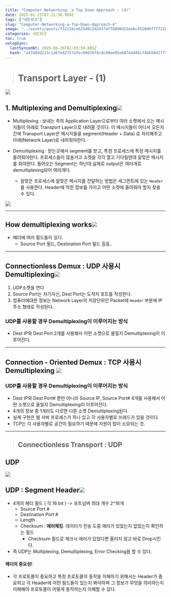 ```yaml
---
title: "Computer Networking: a Top Down Approach - (4)"
date: 2025-01-21T07:11:58.969Z
tags: ["네트워크"]
slug: "Computer-Networking-a-Top-Down-Approach-4"
image: "../assets/posts/f31234ce625d0c2d2437aff8890d25eebc4528d6f7ff21664c6c1241df2af9f7.png"
categories: 네트워크
toc: true
velogSync:
  lastSyncedAt: 2025-08-26T02:03:59.885Z
  hash: "a4748dd215c1a6fe92757afec09076f8c9c89ee95e6874a948cf4bb50d177304"
---
```


> # Transport Layer - (1)

![](/assets/posts/ed5965ad9ffe8f4dd62d3ecf4e54d7a333a09964710f131ca2de50b5d1e1d78d.png)

## 1. Multiplexing and Demultiplexing![](/assets/posts/5324493d363620fd5bef1bf0beef0703eaaee247708b1eeafd55e4018c12fe09.png)

- Multiplexing : 보내는 측의 Application Layer으로부터 여러 소켓에서 오는 메시지들이 아래로 Transport Layer으로 내려올 것이다. 이 메시지들이 어디서 오든지 간에 Transport Layer은 메시지들을 segment(Header + Data) 로 처리해주고 아래(Network Layer)로 내려줘야한다. 

- Demultiplexing : 받는곳에서 segment를 받고, 특정 프로세스에 특정 메시지를 올려줘야한다. 프로세스들이 많을거고 소켓을 각각 열고 기다릴텐데 알맞은 메시지를 줘야한다. 들어오는 Segment는 하난데 실제로 output은 여러개로 demultiplexing되어 여러개다. 
  - 알맞은 프로세스에 알맞은 메시지를 전달하는 방법은 세그먼트에 있는 `Header` 를 사용한다. Header에 적힌 정보를 가지고 어떤 소켓에 올려줘야 할지 찾을 수 있다. 

![](/assets/posts/66a697519a29ebed1ec5c489ed12acffdcc52e40614f271fdc961225b80b6631.png)

---

## How demultiplexing works![](/assets/posts/97b114387986c544e5aa37fa4043e6a1dee6e697d24fcccf9c4bb3f0f56f3e2b.png)
- 헤더에 여러 필드들이 있다. 
  - Source Port 필드, Destination Port 필드 등등..

---

## Connectionless Demux : UDP 사용시 Demultiplexing![](/assets/posts/a9dad519bfa91d9575efdf6bf7cf048e2793f653f3cce67372e4551714223765.png)


1. UDP소켓을 연다
2. Source Port는 자기자신, Dest Port는 도착지 포트를 작성한다.
3. 컴퓨터에대한 정보는 Network Layer의 저장단위인 Packet에 `Header` 부분에 IP주소 형태로 작성된다.

### UDP를 사용할 경우 Demultiplexing이 이루어지는 방식
  - Dest IP와 Dest Port 2개를 사용해서 어떤 소켓으로 올릴지 Demultiplexing이 이루어진다. 

---

## Connection - Oriented Demux : TCP 사용시 Demultiplexing ![](/assets/posts/2f9246c41b007156dde314244209aeed0ef4888a1c708c1c5c8db9c9701377bf.png)

### UDP를 사용할 경우 Demultiplexing이 이루어지는 방식
  - Dest IP와 Dest Port# 뿐만 아니라 Source IP, Source Port# 4개를 사용해서 어떤 소켓으로 올릴지 Demultiplexing이 이루어진다. 
  - 4개의 정보 중 1개라도 다르면 다른 소켓 Demultiplexing된다.
  - 실제 구현은 웹 서버 프로세스가 하나 있고 각 사용자별로 쓰레드가 있을 것이다.
  - TCP는 각 사용자별로 공간이 필요하기 때문에 자원이 많이 소모되는 것.
---
> ## Connectionless Transport : UDP

## UDP
![](/assets/posts/7ead375a6f262fbfb29553513e060302489fee757d7d3eab70187d8c5cf77e8d.png)

## UDP : Segment Header![](/assets/posts/8e04610b3cda9aa2dd6485083b4c252917209e6fd17748d6085906e2604c7f9c.png)

- 4개의 헤더 필드 ( 각 16 bit ) -> 포트넘버 최대 개수 2^16개 
  - Source Port #
  - Destination Port #
  - Length
  - Checksum : **에러체킹**. 데이터가 전송 도중 에러가 있었는지 없었는지 확인하는 필드
    - Checksum 필드로 체크시 에러가 있었다면 올리지 않고 바로 Drop시킨다.
- 즉 UDP는 Multiplexing, Demultiplexing, Error Checking을 할 수 있다.



#### 헤더의 중요성! 
  - 각 프로토콜이 중요하고 특정 프로토콜의 동작을 이해하기 위해서는 Header가 중요하고 각 Header에 어떤 필드들이 있는지 봐야하며 그 정보가 무엇을 의미하는지 이해해야 프로토콜이 어떻게 동작하는지 이해할 수 있다. 